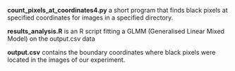 **count_pixels_at_coordinates4.py** a short program that finds black pixels at specified coordinates for images in a specified directory. 

**results_analysis.R** is an R script fitting a GLMM (Generalised Linear Mixed Model) on the output.csv data

**output.csv** contains the boundary coordinates where black pixels were located in the images of our experiment.
